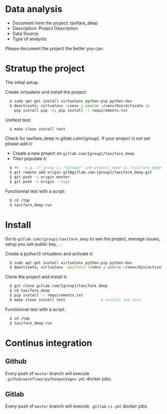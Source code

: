 # Data analysis
- Document here the project: taxifare_deep
- Description: Project Description
- Data Source:
- Type of analysis:

Please document the project the better you can.

# Stratup the project

The initial setup.

Create virtualenv and install the project:
```bash
  $ sudo apt-get install virtualenv python-pip python-dev
  $ deactivate; virtualenv ~/venv ; source ~/venv/bin/activate ;\
    pip install pip -U; pip install -r requirements.txt
```

Unittest test:
```bash
  $ make clean install test
```

Check for taxifare_deep in gitlab.com/{group}.
If your project is not set please add it:

- Create a new project on `gitlab.com/{group}/taxifare_deep`
- Then populate it:

```bash
  $ ##   e.g. if group is "{group}" and project_name is "taxifare_deep"
  $ git remote add origin git@gitlab.com:{group}/taxifare_deep.git
  $ git push -u origin master
  $ git push -u origin --tags
```

Functionnal test with a script:
```bash
  $ cd /tmp
  $ taxifare_deep-run
```
# Install
Go to `gitlab.com/{group}/taxifare_deep` to see the project, manage issues,
setup you ssh public key, ...

Create a python3 virtualenv and activate it:
```bash
  $ sudo apt-get install virtualenv python-pip python-dev
  $ deactivate; virtualenv -ppython3 ~/venv ; source ~/venv/bin/activate
```

Clone the project and install it:
```bash
  $ git clone gitlab.com/{group}/taxifare_deep
  $ cd taxifare_deep
  $ pip install -r requirements.txt
  $ make clean install test                # install and test
```
Functionnal test with a script:
```bash
  $ cd /tmp
  $ taxifare_deep-run
``` 

# Continus integration
## Github 
Every push of `master` branch will execute `.github/workflows/pythonpackages.yml` docker jobs.
## Gitlab
Every push of `master` branch will execute `.gitlab-ci.yml` docker jobs.
